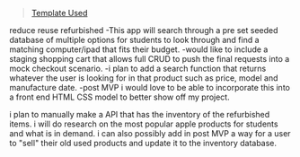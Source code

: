 > [Template Used](https://github.com/metruzanca/ga-vercel-demo)

reduce reuse refurbished
-This app will search through a pre set seeded database of multiple options for students to look through and find a matching computer/ipad that fits their budget.
-would like to include a staging shopping cart that allows full CRUD to push the final requests into a mock checkout scenario.
-i plan to add a search function that returns whatever the user is looking for in that product such as price, model and manufacture date.
-post MVP i would love to be able to incorporate this into a front end HTML CSS model to better show off my project.

i plan to manually make a API that has the inventory of the refurbished items.
i will do research on the most popular apple products for students and what is in demand. 
i can also possibly add in post MVP a way for a user to "sell" their old used products and update it to the inventory database.